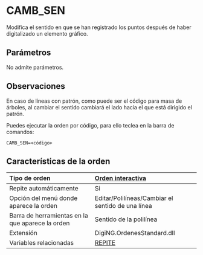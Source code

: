 # CAMB\_SEN

Modifica el sentido en que se han registrado los puntos después de haber digitalizado un elemento gráfico.

## Parámetros

No admite parámetros.

## Observaciones

En caso de líneas con patrón, como puede ser el código para masa de árboles, al cambiar el sentido cambiará el lado hacia el que está dirigido el patrón.

Puedes ejecutar la orden por código, para ello teclea en la barra de comandos:

`CAMB_SEN=<código>`

## Características de la orden

| Tipo de orden | [Orden interactiva](camb-sen.md) |
| :--- | :--- |
| Repite automáticamente | Si |
| Opción del menú donde aparece la orden | Editar/Polilíneas/Cambiar el sentido de una línea |
| Barra de herramientas en la que aparece la orden | Sentido de la polilínea |
| Extensión | DigiNG.OrdenesStandard.dll |
| Variables relacionadas | [REPITE](/digi3d-net/referencia/digi3d.net/ventana-de-dibujo/ordenes/c/REPITE.html) |

